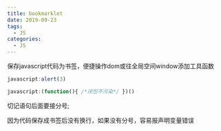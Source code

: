 ```yaml
---
title: bookmarklet
date: 2019-09-23
tags:
  - JS
categories:
  - JS
---
```


保存javascript代码为书签，便捷操作dom或往全局空间window添加工具函数

 

```javascript
javascript:alert(3)
```

 

```javascript
javascript:(function(){ /*闭包不污染*/ })()
```

切记语句后面要接分号;

因为代码保存成书签后没有换行，如果没有分号，容易报声明变量错误